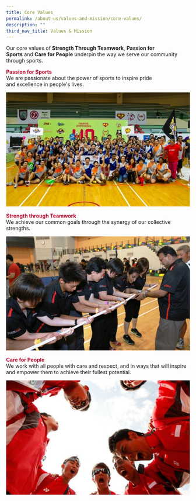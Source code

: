 ```yaml
---
title: Core Values
permalink: /about-us/values-and-mission/core-values/
description: ""
third_nav_title: Values & Mission
---
```

Our core values of **Strength Through Teamwork**, **Passion for Sports** and **Care for People** underpin the way we serve our community through sports.

<h4 style="color: #ba0c2f; padding: 0; margin: 0">Passion for Sports</h4>
We are passionate about the power of sports to inspire pride<br>and excellence in people's lives.

![Passion for Sports](/images/About%20Us/Values%20&%20Mission/Core%20Values/Sport%20Singapore%20at%20Inter%20House%20Sports%20Comp.jpeg)

<h4 style="color: #ba0c2f; padding: 0; margin: 0">Strength through Teamwork</h4>
We achieve our common goals through the synergy of our collective strengths.

![Strength through Teamwork](/images/About%20Us/Values%20&%20Mission/Core%20Values/teamwork.jpeg)


<h4 style="color: #ba0c2f; padding: 0; margin: 0">Care for People</h4>
We work with all people with care and respect, and in ways that will inspire and empower them to achieve their fullest potential.

![Care for People](/images/About%20Us/Values%20&%20Mission/Core%20Values/people.jpeg)